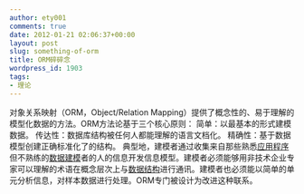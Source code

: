 ```yaml
---
author: ety001
comments: true
date: 2012-01-21 02:06:37+00:00
layout: post
slug: something-of-orm
title: ORM碎碎念
wordpress_id: 1903
tags:
- 理论
---
```


对象关系映射（ORM，Object/Relation Mapping）提供了概念性的、易于理解的模型化数据的方法。ORM方法论基于三个核心原则： 简单：以最基本的形式建模数据。 传达性：数据库结构被任何人都能理解的语言文档化。 精确性：基于数据模型创建正确标准化了的结构。 典型地，建模者通过收集来自那些熟悉[应用程序](http://baike.baidu.com/view/330120.htm)但不熟练的[数据建模](http://baike.baidu.com/view/1452242.htm)者的人的信息开发信息模型。建模者必须能够用非技术企业专家可以理解的术语在概念层次上与[数据结构](http://baike.baidu.com/view/9900.htm)进行通讯。建模者也必须能以简单的单元分析信息，对样本数据进行处理。ORM专门被设计为改进这种联系。

